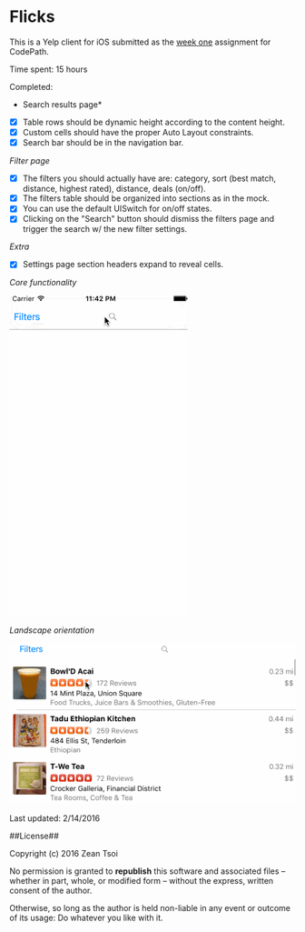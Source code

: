 # Flicks

This is a Yelp client for iOS submitted as the [week one](http://courses.codepath.com/courses/intro_to_ios/unit/2#!assignment) assignment for CodePath.

Time spent: 15 hours

Completed:

* Search results page*

* [x] Table rows should be dynamic height according to the content height.
* [x] Custom cells should have the proper Auto Layout constraints.
* [x] Search bar should be in the navigation bar.

*Filter page*

* [x] The filters you should actually have are: category, sort (best match, distance, highest rated), distance, deals (on/off).
* [x] The filters table should be organized into sections as in the mock.
* [x] You can use the default UISwitch for on/off states.
* [x] Clicking on the "Search" button should dismiss the filters page and trigger the search w/ the new filter settings.

*Extra*
* [x] Settings page section headers expand to reveal cells.

*Core functionality*

![Default implementation](https://github.com/zeantsoi/Yelp-Roulette/blob/master/yelp_1.gif)

*Landscape orientation*

![Landscape orientation](https://github.com/zeantsoi/Yelp-Roulette/blob/master/yelp_2.gif)

Last updated: 2/14/2016

##License##

Copyright (c) 2016 Zean Tsoi

No permission is granted to **republish** this software and associated files – whether in part, whole, or modified form – without the express, written consent of the author.

Otherwise, so long as the author is held non-liable in any event or outcome of its usage: Do whatever you like with it.